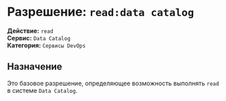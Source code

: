 # Разрешение: `read:data catalog`

**Действие:** `read`  
**Сервис:** `Data Catalog`  
**Категория:** `Сервисы DevOps`

## Назначение
Это базовое разрешение, определяющее возможность выполнять `read` в системе `Data Catalog`.
